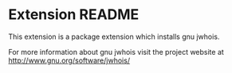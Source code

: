 # Extension README

This extension is a package extension which installs gnu jwhois.

For more information about gnu jwhois visit the project website at
http://www.gnu.org/software/jwhois/

